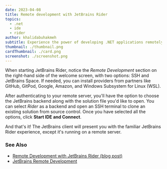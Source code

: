 ```yaml
---
date: 2023-04-08
title: Remote development with JetBrains Rider
topics:
  - .net
  - ide
  - rider
author: khalidabuhakmeh
subtitle: Experience the power of developing .NET applications remotely!
thumbnail: ./thumbnail.png
cardThumbnail: ./card.png
screenshot: ./screenshot.png
---
```


When starting JetBrains Rider, notice the _Remote Development_ section on the right-hand side of the welcome screen, with two options: SSH and JetBrains Space.
If needed, you can install providers from partners like GitHub, GitPod, Google, Amazon, and Windows Subsystem for Linux (WSL).

After authenticating to your remote server, you'll have the option to choose the JetBrains backend along with the solution file you'd like to open.
You can select _Rider_ as a backend and open an SSH terminal to clone an existing solution from source control.
Once you have selected all the options, click **Start IDE and Connect**.

And that's it! The JetBrains client will present you with the familiar JetBrains Rider experience, except it's running on a remote server.

### See Also

- [Remote Development with JetBrains Rider (blog post)](https://blog.jetbrains.com/dotnet/2023/03/22/remote-development-with-jetbrains-rider/)
- [JetBrains Remote Development](https://www.jetbrains.com/remote-development/)
